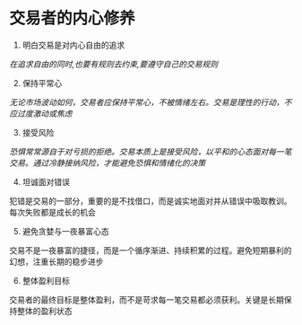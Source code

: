 # 交易者的内心修养

1. 明白交易是对内心自由的追求

_在追求自由的同时,也要有规则去约束,要遵守自己的交易规则_

2. 保持平常心

_无论市场波动如何，交易者应保持平常心，不被情绪左右。交易是理性的行动，不应过度激动或焦虑_

3. 接受风险

_恐惧常常源自于对亏损的拒绝。交易本质上是接受风险，以平和的心态面对每一笔交易。通过冷静接纳风险，才能避免恐惧和情绪化的决策_

4. 坦诚面对错误

犯错是交易的一部分，重要的是不找借口，而是诚实地面对并从错误中吸取教训。每次失败都是成长的机会

5. 避免贪婪与一夜暴富心态

交易不是一夜暴富的捷径，而是一个循序渐进、持续积累的过程。避免短期暴利的幻想，注重长期的稳步进步

6. 整体盈利目标

交易者的最终目标是整体盈利，而不是苛求每一笔交易都必须获利。关键是长期保持整体的盈利状态
